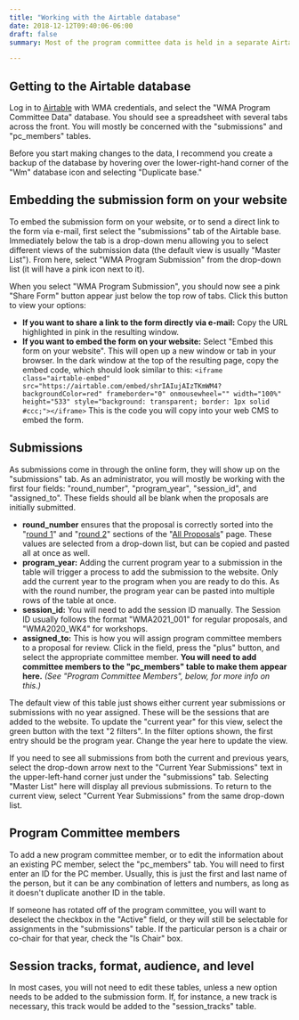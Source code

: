 ```yaml
---
title: "Working with the Airtable database"
date: 2018-12-12T09:40:06-06:00
draft: false
summary: Most of the program committee data is held in a separate Airtable database. Learn how to work with it here.

---
```


## Getting to the Airtable database

Log in to [Airtable](airtable.com) with WMA credentials, and select the "WMA Program Committee Data" database. You should see a spreadsheet with several tabs across the front. You will mostly be concerned with the "submissions" and "pc_members" tables.

Before you start making changes to the data, I recommend you create a backup of the database by hovering over the lower-right-hand corner of the "Wm" database icon and selecting "Duplicate base."

## Embedding the submission form on your website

To embed the submission form on your website, or to send a direct link to the form via e-mail, first select the "submissions" tab of the Airtable base. Immediately below the tab is a drop-down menu allowing you to select different views of the submission data (the default view is usually "Master List"). From here, select "WMA Program Submission" from the drop-down list (it will have a pink icon next to it).

When you select "WMA Program Submission", you should now see a pink "Share Form" button appear just below the top row of tabs. Click this button to view your options:
* __If you want to share a link to the form directly via e-mail:__ Copy the URL highlighted in pink in the resulting window.
* __If you want to embed the form on your website:__ Select "Embed this form on your website". This will open up a new window or tab in your browser. In the dark window at the top of the resulting page, copy the embed code, which should look similar to this:
`<iframe class="airtable-embed" src="https://airtable.com/embed/shrIAIujAIzTKmWM4?backgroundColor=red" frameborder="0" onmousewheel="" width="100%" height="533" style="background: transparent; border: 1px solid #ccc;"></iframe>`
This is the code you will copy into your web CMS to embed the form.


## Submissions

As submissions come in through the online form, they will show up on the "submissions" tab. As an administrator, you will mostly be working with the first four fields: "round_number", "program_year", "session_id", and "assigned_to". These fields should all be blank when the proposals are initially submitted.

* __round_number__ ensures that the proposal is correctly sorted into the "[round 1](3/proposals/#round-1)" and "[round 2](/proposals/#round-2)" sections of the "[All Proposals](/proposals/)" page. These values are selected from a drop-down list, but can be copied and pasted all at once as well.
* __program_year:__ Adding the current program year to a submission in the table will trigger a process to add the submission to the website. Only add the current year to the program when you are ready to do this. As with the round number, the program year can be pasted into multiple rows of the table at once.
* __session_id:__ You will need to add the session ID manually. The Session ID  usually follows the format "WMA2021_001" for regular proposals, and "WMA2020_WK4" for workshops.
* __assigned_to:__ This is how you will assign program committee members to a proposal for review. Click in the field, press the "plus" button, and select the appropriate committee member. __You will need to add committee members to the "pc_members" table to make them appear here.__ _(See "Program Committee Members", below, for more info on this.)_

The default view of this table just shows either current year submissions or submissions with no year assigned. These will be the sessions that are added to the website. To update the "current year" for this view, select the green button with the text "2 filters". In the filter options shown, the first entry should be the program year. Change the year here to update the view.

If you need to see all submissions from both the current and previous years, select the drop-down arrow next to the "Current Year Submissions" text in the upper-left-hand corner just under the "submissions" tab. Selecting "Master List" here will display all previous submissions. To return to the current view, select "Current Year Submissions" from the same drop-down list.

## Program Committee members

To add a new program committee member, or to edit the information about an existing PC member, select the "pc_members" tab. You will need to first enter an ID for the PC member. Usually, this is just the first and last name of the person, but it can be any combination of letters and numbers, as long as it doesn't duplicate another ID in the table.

If someone has rotated off of the program committee, you will want to deselect the checkbox in the "Active" field, or they will still be selectable for assignments in the "submissions" table. If the particular person is a chair or co-chair for that year, check the "Is Chair" box.

## Session tracks, format, audience, and level

In most cases, you will not need to edit these tables, unless a new option needs to be added to the submission form. If, for instance, a new track is necessary, this track would be added to the "session_tracks" table.
